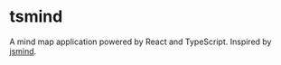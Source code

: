 # tsmind

A mind map application powered by React and TypeScript. Inspired by [jsmind](https://github.com/hizzgdev/jsmind).
